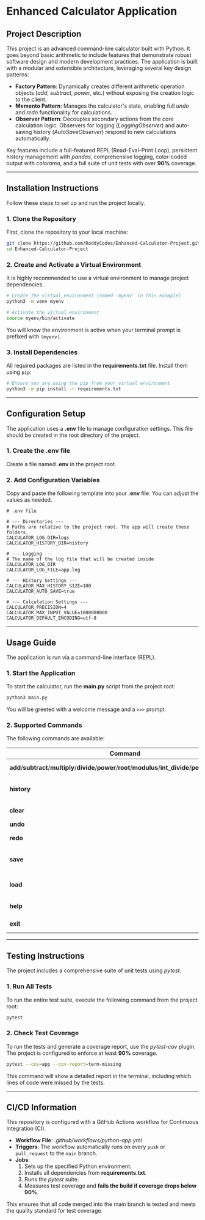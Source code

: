 # Enhanced Calculator Application

## Project Description

This project is an advanced command-line calculator built with Python. It goes beyond basic arithmetic to include features that demonstrate robust software design and modern development practices. The application is built with a modular and extensible architecture, leveraging several key design patterns:

- **Factory Pattern**: Dynamically creates different arithmetic operation objects (_add_, _subtract_, _power_, etc.) without exposing the creation logic to the client.
- **Memento Pattern**: Manages the calculator's state, enabling full _undo_ and _redo_ functionality for calculations.
- **Observer Pattern**: Decouples secondary actions from the core calculation logic. Observers for logging (_LoggingObserver_) and auto-saving history (_AutoSaveObserver_) respond to new calculations automatically.

Key features include a full-featured REPL (Read-Eval-Print Loop), persistent history management with _pandas_, comprehensive logging, color-coded output with _colorama_, and a full suite of unit tests with over **90%** coverage.

---

## Installation Instructions

Follow these steps to set up and run the project locally.

### 1. Clone the Repository

First, clone the repository to your local machine:

```bash
git clone https://github.com/RoddyCodes/Enhanced-Calculator-Project.git
cd Enhanced-Calculator-Project
```

### 2. Create and Activate a Virtual Environment

It is highly recommended to use a virtual environment to manage project dependencies.

```bash
# Create the virtual environment (named 'myenv' in this example)
python3 -m venv myenv

# Activate the virtual environment
source myenv/bin/activate
```

You will know the environment is active when your terminal prompt is prefixed with `(myenv)`.

### 3. Install Dependencies

All required packages are listed in the **requirements.txt** file. Install them using `pip`:

```bash
# Ensure you are using the pip from your virtual environment
python3 -m pip install -r requirements.txt
```

---

## Configuration Setup

The application uses a **.env** file to manage configuration settings. This file should be created in the root directory of the project.

### 1. Create the .env file

Create a file named **.env** in the project root.

### 2. Add Configuration Variables

Copy and paste the following template into your **.env** file. You can adjust the values as needed.

```env
# .env file

# --- Directories ---
# Paths are relative to the project root. The app will create these folders.
CALCULATOR_LOG_DIR=logs
CALCULATOR_HISTORY_DIR=history

# --- Logging ---
# The name of the log file that will be created inside CALCULATOR_LOG_DIR
CALCULATOR_LOG_FILE=app.log

# --- History Settings ---
CALCULATOR_MAX_HISTORY_SIZE=100
CALCULATOR_AUTO_SAVE=true

# --- Calculation Settings ---
CALCULATOR_PRECISION=4
CALCULATOR_MAX_INPUT_VALUE=1000000000
CALCULATOR_DEFAULT_ENCODING=utf-8
```

---

## Usage Guide

The application is run via a command-line interface (REPL).

### 1. Start the Application

To start the calculator, run the **main.py** script from the project root:

```bash
python3 main.py
```

You will be greeted with a welcome message and a `>>>` prompt.

### 2. Supported Commands

The following commands are available:

| Command                                                                                                             | Description                                                                 | Example        |
| ------------------------------------------------------------------------------------------------------------------- | --------------------------------------------------------------------------- | -------------- |
| **add**/**subtract**/**multiply**/**divide**/**power**/**root**/**modulus**/**int_divide**/**percent**/**abs_diff** | Performs a calculation with two numbers.                                    | `>>> add 10 5` |
| **history**                                                                                                         | Displays the calculation history for the current session.                   | `>>> history`  |
| **clear**                                                                                                           | Clears the in-memory calculation history.                                   | `>>> clear`    |
| **undo**                                                                                                            | Reverts the last calculation.                                               | `>>> undo`     |
| **redo**                                                                                                            | Re-applies the last undone calculation.                                     | `>>> redo`     |
| **save**                                                                                                            | Manually saves the current session history to _history/manual_history.csv_. | `>>> save`     |
| **load**                                                                                                            | Loads history from _history/manual_history.csv_ into the current session.   | `>>> load`     |
| **help**                                                                                                            | Displays the list of available commands.                                    | `>>> help`     |
| **exit**                                                                                                            | Exits the application gracefully.                                           | `>>> exit`     |

---

## Testing Instructions

The project includes a comprehensive suite of unit tests using _pytest_.

### 1. Run All Tests

To run the entire test suite, execute the following command from the project root:

```bash
pytest
```

### 2. Check Test Coverage

To run the tests and generate a coverage report, use the _pytest-cov_ plugin. The project is configured to enforce at least **90%** coverage.

```bash
pytest --cov=app --cov-report=term-missing
```

This command will show a detailed report in the terminal, including which lines of code were missed by the tests.

---

## CI/CD Information

This repository is configured with a GitHub Actions workflow for Continuous Integration (CI).

- **Workflow File**: _.github/workflows/python-app.yml_
- **Triggers**: The workflow automatically runs on every `push` or `pull_request` to the `main` branch.
- **Jobs**:
  1.  Sets up the specified Python environment.
  2.  Installs all dependencies from **requirements.txt**.
  3.  Runs the _pytest_ suite.
  4.  Measures test coverage and **fails the build if coverage drops below 90%**.

This ensures that all code merged into the main branch is tested and meets the quality standard for test coverage.

